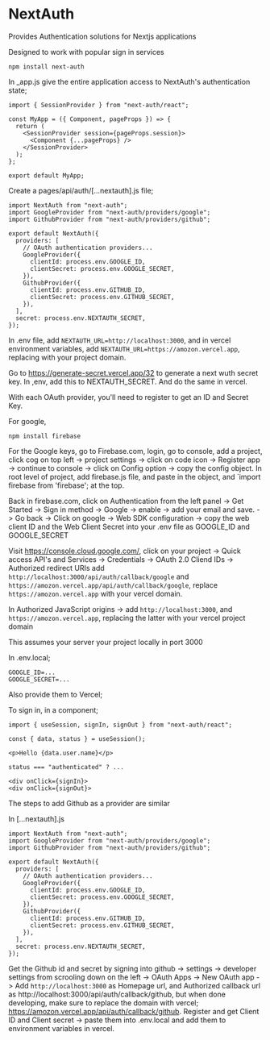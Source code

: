 # NextAuth

Provides Authentication solutions for Nextjs applications

Designed to work with popular sign in services

    npm install next-auth

In _app.js give the entire application access to NextAuth's authentication state;

    import { SessionProvider } from "next-auth/react";

    const MyApp = ({ Component, pageProps }) => {
      return (
        <SessionProvider session={pageProps.session}>
          <Component {...pageProps} />
        </SessionProvider>
      );
    };

    export default MyApp;

Create a pages/api/auth/[...nextauth].js file;

    import NextAuth from "next-auth";
    import GoogleProvider from "next-auth/providers/google";
    import GithubProvider from "next-auth/providers/github";

    export default NextAuth({
      providers: [
        // OAuth authentication providers...
        GoogleProvider({
          clientId: process.env.GOOGLE_ID,
          clientSecret: process.env.GOOGLE_SECRET,
        }),
        GithubProvider({
          clientId: process.env.GITHUB_ID,
          clientSecret: process.env.GITHUB_SECRET,
        }),
      ],
      secret: process.env.NEXTAUTH_SECRET,
    });

  In .env file, add `NEXTAUTH_URL=http://localhost:3000`, and in vercel environment variables, add `NEXTAUTH_URL=https://amozon.vercel.app`, replacing with your project domain.

  Go to https://generate-secret.vercel.app/32 to generate a next wuth secret key. In ,env, add this to NEXTAUTH_SECRET. And do the same in vercel.


With each OAuth provider, you'll need to register to get an ID and Secret Key.

For google,

    npm install firebase

For the Google keys, go to Firebase.com, login, go to console, add a project, click cog on top left -> project settings -> click on code icon -> Register app -> continue to console -> click on Config option -> copy the config object.
In root level of project, add firebase.js file, and paste in the object, and `import firebase from 'firebase'; at the top.

Back in firebase.com, click on Authentication from the left panel -> Get Started -> Sign in method -> Google -> enable -> add your email and save. -> Go back -> Click on google -> Web SDK configuration -> copy the web client ID and the Web Client Secret into your .env file as GOOGLE_ID and GOOGLE_SECRET

Visit https://console.cloud.google.com/, click on your project -> Quick access API's and Services -> Credentials -> OAuth 2.0 Cliend IDs -> Authorized redirect URIs add `http://localhost:3000/api/auth/callback/google` and `https://amozon.vercel.app/api/auth/callback/google`, replace `https://amozon.vercel.app` with your vercel domain.

In Authorized JavaScript origins -> add `http://localhost:3000`, and `https://amozon.vercel.app`, replacing the latter with your vercel project domain

This assumes your server your project locally in port 3000


In .env.local;

    GOOGLE_ID=...
    GOOGLE_SECRET=...

Also provide them to Vercel;

To sign in, in a component;

    import { useSession, signIn, signOut } from "next-auth/react";

    const { data, status } = useSession();

    <p>Hello {data.user.name}</p>

    status === "authenticated" ? ...

    <div onClick={signIn}>
    <div onClick={signOut}>


The steps to add Github as a provider are similar

In [...nextauth].js

    import NextAuth from "next-auth";
    import GoogleProvider from "next-auth/providers/google";
    import GithubProvider from "next-auth/providers/github";

    export default NextAuth({
      providers: [
        // OAuth authentication providers...
        GoogleProvider({
          clientId: process.env.GOOGLE_ID,
          clientSecret: process.env.GOOGLE_SECRET,
        }),
        GithubProvider({
          clientId: process.env.GITHUB_ID,
          clientSecret: process.env.GITHUB_SECRET,
        }),
      ],
      secret: process.env.NEXTAUTH_SECRET,
    });

Get the Github id and secret by signing into github -> settings -> developer settings from scrooling down on the left -> OAuth Apps -> New OAuth app -> Add `http://localhost:3000` as Homepage url, and Authorized callback url as http://localhost:3000/api/auth/callback/github, but when done developing, make sure to replace the domain with vercel; https://amozon.vercel.app/api/auth/callback/github. Register and get Client ID and Client secret -> paste them into .env.local and add them to environment variables in vercel.




